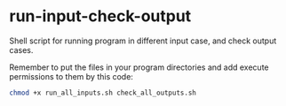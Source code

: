 # run-input-check-output
Shell script for running program in different input case, and check output cases.

Remember to put the files in your program directories and add execute permissions to them by this code:
```sh
chmod +x run_all_inputs.sh check_all_outputs.sh
```
